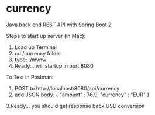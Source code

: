 # currency
Java back end REST API with Spring Boot 2

Steps to start up server (in Mac):
1. Load up Terminal
2. cd /currency folder
3. type: ./mvnw
4. Ready... will startup in port 8080

To Test in Postman:  
1. POST to http://localhost:8080/api/currency
2. add JSON body: 
  {
	"amount" : 76.9,
	"currency" : "EUR"
  }
  
3.Ready... you should get response back USD conversion 
